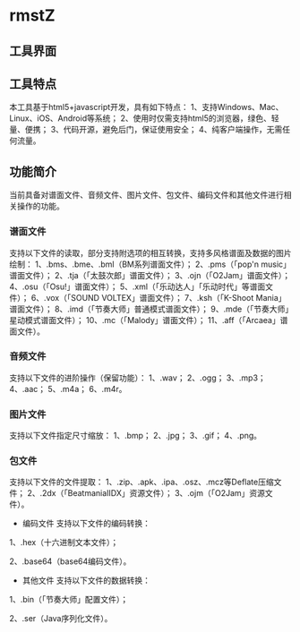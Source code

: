 # rmstZ
## 工具界面

## 工具特点
本工具基于html5+javascript开发，具有如下特点：
1、支持Windows、Mac、Linux、iOS、Android等系统；
2、使用时仅需支持html5的浏览器，绿色、轻量、便携；
3、代码开源，避免后门，保证使用安全；
4、纯客户端操作，无需任何流量。

## 功能简介
当前具备对谱面文件、音频文件、图片文件、包文件、编码文件和其他文件进行相关操作的功能。

### 谱面文件
支持以下文件的读取，部分支持附选项的相互转换，支持多风格谱面及数据的图片绘制：
1、.bms、.bme、.bml（BM系列谱面文件）；
2、.pms（「pop'n music」谱面文件）；
2、.tja（「太鼓次郎」谱面文件）；
3、.ojn（「O2Jam」谱面文件）；
4、.osu（「Osu!」谱面文件）；
5、.xml（「乐动达人」「乐动时代」等谱面文件）；
6、.vox（「SOUND VOLTEX」谱面文件）；
7、.ksh（「K-Shoot Mania」谱面文件）；
8、.imd（「节奏大师」普通模式谱面文件）；
9、.mde（「节奏大师」星动模式谱面文件）；
10、.mc（「Malody」谱面文件）；
11、.aff（「Arcaea」谱面文件）。

### 音频文件
支持以下文件的进阶操作（保留功能）：
1、.wav；
2、.ogg；
3、.mp3；
4、.aac；
5、.m4a；
6、.m4r。

### 图片文件
支持以下文件指定尺寸缩放：
1、.bmp；
2、.jpg；
3、.gif；
4、.png。

### 包文件
支持以下文件的文件提取：
1、.zip、.apk、.ipa、.osz、.mcz等Deflate压缩文件；
2、.2dx（「BeatmaniaIIDX」资源文件）；
3、.ojm（「O2Jam」资源文件）。

* 编码文件
支持以下文件的编码转换：

1、.hex（十六进制文本文件）；

2、.base64（base64编码文件）。

* 其他文件
支持以下文件的数据转换：

1、.bin（「节奏大师」配置文件）；

2、.ser（Java序列化文件）。
